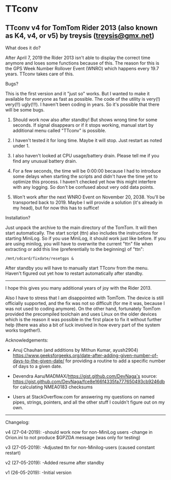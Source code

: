 # TTconv
TTconv v4 for TomTom Rider 2013 (also known as K4, v4, or v5)
by treysis (treysis@gmx.net)
------------------------------------------------------------------------

What does it do?

After April 7, 2019 the Rider 2013 isn't able to display the correct time
anymore and loses some functions because of this. The reason for this is
the GPS Week Number Rollover Event (WNRO) which happens every 19.7 years.
TTconv takes care of this.


Bugs?

This is the first version and it "just so" works. But I wanted to make it
available for everyone as fast as possible. The code of the utility is
very(!) very(!!) ugly(!!!). I haven't been coding in years. So it's possible
that there will be some bugs.

1. Should work now also after standby! But shows wrong time for some seconds.
   If signal disappears or if it stops working, manual start by additional
   menu called "TTconv" is possible.

2. I haven't tested it for long time. Maybe it will stop. Just restart as
   noted under 1.

3. I also haven't looked at CPU usage/battery drain. Please tell me if you
   find any unusual battery drain.

4. For a few seconds, the time will be 0:00:00 because I had to introduce
   some delays when starting the scripts and didn't have the time yet to
   optimize this process. I haven't checked yet how this might interfere
   with any logging. So don't be confused about very odd data points.

5. Won't work after the next WNRO Event on November 20, 2038. You'll be
   transported back to 2019. Maybe I will provide a solution (it's already
   in my head), but for now this has to suffice!


Installation?

Just unpack the archive to the main directory of the TomTom. It will then
start automatically. The start script (ttn) also includes the instructions
for starting MiniLog. So if you use MiniLog, it should work just like before.
If you are using minilog, you will have to overwrite the current "ttn" file
when extracting or add this line (preferentially to the beginning) of "ttn":

	/mnt/sdcard/fixdate/resetgps &

After standby you will have to manually start TTconv from the menu. Haven't
figured out yet how to restart automatically after standby.

------------------------------------------------------------------------

I hope this gives you many additional years of joy with the Rider 2013.

Also I have to stress that I am disappointed with TomTom. The device is still
officially supported, and the fix was not so difficult (for me it was, because
I was not used to coding anymore).
On the other hand, fortunately TomTom provided the precompiled toolchain
and uses Linux on the older devices which is the reason it was possible in the
first place to fix it without further help (there was also a bit of luck
involved in how every part of the system works together!).


Acknowledgements:

- Anuj Chauhan (and additions by Mithun Kumar, ayush2904)
https://www.geeksforgeeks.org/date-after-adding-given-number-of-days-to-the-given-date/
for providing a routine to add a specific number of days to a given date.

- Devendra Aaru/MADMAX/https://gist.github.com/DevNaga's source:
https://gist.github.com/DevNaga/fce8e166f4335fa777650493cb9246db
for calculating NMEA0183 checksums

- Users at StackOverflow.com
for answering my questions on named pipes, strings, pointers, and all
the other stuff I couldn't figure out on my own.

------------------------------------------------------------------------
Changelog:

v4 (27-04-2019):
-should work now for non-MiniLog users
-change in Orion.ini to not produce $GPZDA message (was only for testing)

v3 (27-05-2019):
-Adjusted ttn for non-Minilog-users (caused constant restart)

v2 (27-05-2019):
-Added resume after standby

v1 (26-05-2019):
-Initial version
